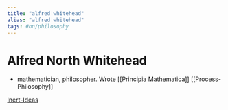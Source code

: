 ```yaml
---
title: "alfred whitehead"
alias: "alfred whitehead"
tags: #on/philosophy 
---
```


# Alfred North Whitehead
- mathematician, philosopher. Wrote [[Principia Mathematica]]
[[Process-Philosophy]]

[Inert-Ideas](Inert-Ideas)